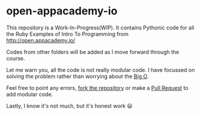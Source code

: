 # open-appacademy-io

This repository is a Work-In-Progress(WIP).
It contains Pythonic code for all the Ruby Examples of Intro To Programming from http://open.appacademy.io/

Codes from other folders will be added as I move forward through the course.

Let me warn you, all the code is not really modular code. I have focussed on solving the problem rather than worrying about the [Big O](https://rob-bell.net/2009/06/a-beginners-guide-to-big-o-notation/).

Feel free to point any errors, [fork the repository](https://www.earthdatascience.org/workshops/intro-version-control-git/about-forks/) or make a [Pull Request](https://yangsu.github.io/pull-request-tutorial/) to add modular code.

Lastly, I know it's not much, but it's honest work :smiley:
